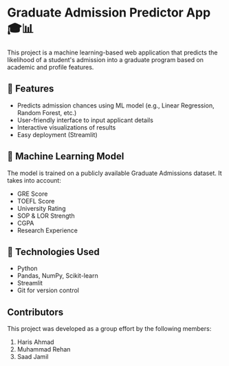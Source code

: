 # Graduate Admission Predictor App 🎓📊

This project is a machine learning-based web application that predicts the likelihood of a student's admission into a graduate program based on academic and profile features.

## 🚀 Features

- Predicts admission chances using ML model (e.g., Linear Regression, Random Forest, etc.)
- User-friendly interface to input applicant details
- Interactive visualizations of results
- Easy deployment (Streamlit)

## 🧠 Machine Learning Model

The model is trained on a publicly available Graduate Admissions dataset. It takes into account:

- GRE Score  
- TOEFL Score  
- University Rating  
- SOP & LOR Strength  
- CGPA  
- Research Experience  

## 🔧 Technologies Used

- Python  
- Pandas, NumPy, Scikit-learn  
- Streamlit 
- Git for version control

## Contributors

  This project was developed as a group effort by the following members:

  1. Haris Ahmad
  2. Muhammad Rehan
  3. Saad Jamil
